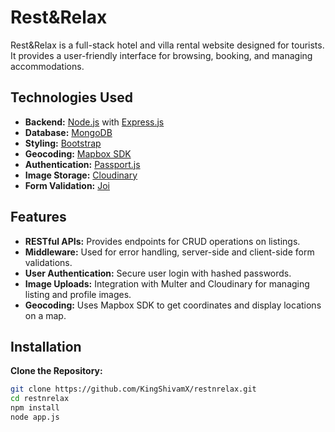# Rest&Relax

Rest&Relax is a full-stack hotel and villa rental website designed for tourists. It provides a user-friendly interface for browsing, booking, and managing accommodations.

## Technologies Used

- **Backend:** [Node.js](https://nodejs.org/) with [Express.js](https://expressjs.com/)
- **Database:** [MongoDB](https://www.mongodb.com/)
- **Styling:** [Bootstrap](https://getbootstrap.com/)
- **Geocoding:** [Mapbox SDK](https://docs.mapbox.com/mapbox-sdk-js/)
- **Authentication:** [Passport.js](http://www.passportjs.org/)
- **Image Storage:** [Cloudinary](https://cloudinary.com/)
- **Form Validation:** [Joi](https://joi.dev/)

## Features

- **RESTful APIs:** Provides endpoints for CRUD operations on listings.
- **Middleware:** Used for error handling, server-side and client-side form validations.
- **User Authentication:** Secure user login with hashed passwords.
- **Image Uploads:** Integration with Multer and Cloudinary for managing listing and profile images.
- **Geocoding:** Uses Mapbox SDK to get coordinates and display locations on a map.

## Installation

**Clone the Repository:**

   ```bash
   git clone https://github.com/KingShivamX/restnrelax.git
   cd restnrelax
   npm install
   node app.js
   
